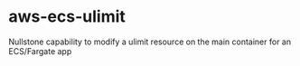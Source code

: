 # aws-ecs-ulimit
Nullstone capability to modify a ulimit resource on the main container for an ECS/Fargate app
